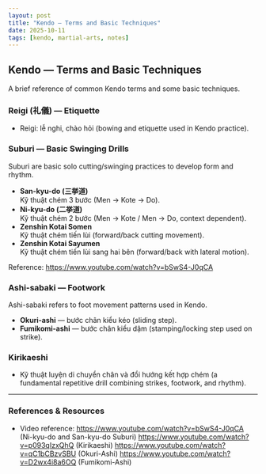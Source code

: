 ```yaml
---
layout: post
title: "Kendo — Terms and Basic Techniques"
date: 2025-10-11
tags: [kendo, martial-arts, notes]
---
```


## Kendo — Terms and Basic Techniques

A brief reference of common Kendo terms and some basic techniques.

### Reigi (礼儀) — Etiquette
- Reigi: lễ nghi, chào hỏi (bowing and etiquette used in Kendo practice).

### Suburi — Basic Swinging Drills
Suburi are basic solo cutting/swinging practices to develop form and rhythm.

- **San-kyu-do (三挙道)**  
  Kỹ thuật chém 3 bước (Men → Kote → Do).
- **Ni-kyu-do (二挙道)**  
  Kỹ thuật chém 2 bước (Men → Kote / Men → Do, context dependent).
- **Zenshin Kotai Somen**  
  Kỹ thuật chém tiến lùi (forward/back cutting movement).
- **Zenshin Kotai Sayumen**  
  Kỹ thuật chém tiến lùi sang hai bên (forward/back with lateral motion).

Reference: https://www.youtube.com/watch?v=bSwS4-J0qCA

### Ashi-sabaki — Footwork
Ashi-sabaki refers to foot movement patterns used in Kendo.

- **Okuri-ashi** — bước chân kiểu kéo (sliding step).
- **Fumikomi-ashi** — bước chân kiểu dậm (stamping/locking step used on strike).

### Kirikaeshi
- Kỹ thuật luyện di chuyển chân và đổi hướng kết hợp chém (a fundamental repetitive drill combining strikes, footwork, and rhythm).

---

### References & Resources
- Video reference:
  https://www.youtube.com/watch?v=bSwS4-J0qCA (Ni-kyu-do and San-kyu-do Suburi)
  https://www.youtube.com/watch?v=p093qIzxQhQ (Kirikaeshi)
  https://www.youtube.com/watch?v=qC1bCBzvSBU (Okuri-Ashi)
  https://www.youtube.com/watch?v=D2wx4i8a6OQ (Fumikomi-Ashi)

